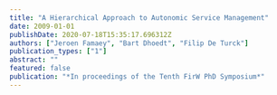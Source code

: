 ```yaml
---
title: "A Hierarchical Approach to Autonomic Service Management"
date: 2009-01-01
publishDate: 2020-07-18T15:35:17.696312Z
authors: ["Jeroen Famaey", "Bart Dhoedt", "Filip De Turck"]
publication_types: ["1"]
abstract: ""
featured: false
publication: "*In proceedings of the Tenth FirW PhD Symposium*"
---
```


